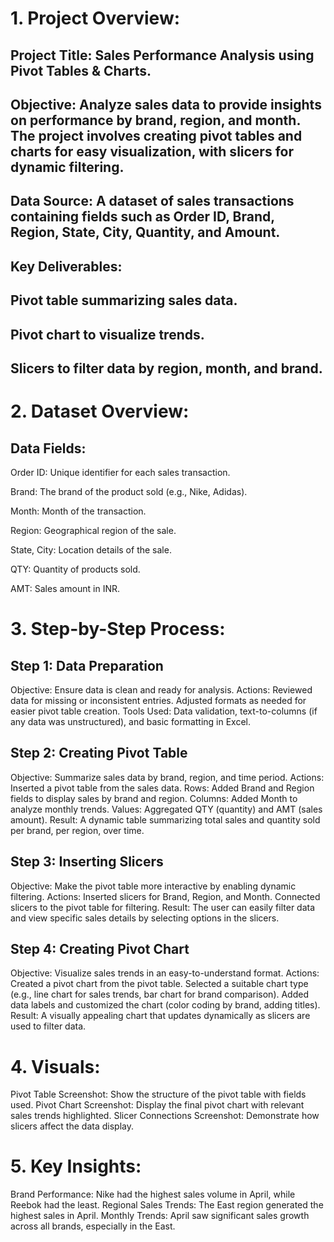 # 1. Project Overview:
## Project Title: Sales Performance Analysis using Pivot Tables & Charts.
## Objective: Analyze sales data to provide insights on performance by brand, region, and month. The project involves creating pivot tables and charts for easy visualization, with slicers for dynamic filtering.
## Data Source: A dataset of sales transactions containing fields such as Order ID, Brand, Region, State, City, Quantity, and Amount.
## Key Deliverables:
## Pivot table summarizing sales data.
## Pivot chart to visualize trends.
## Slicers to filter data by region, month, and brand.
# 2. Dataset Overview:
## Data Fields:
Order ID: Unique identifier for each sales transaction.

Brand: The brand of the product sold (e.g., Nike, Adidas).

Month: Month of the transaction.

Region: Geographical region of the sale.

State, City: Location details of the sale.

QTY: Quantity of products sold.

AMT: Sales amount in INR.
# 3. Step-by-Step Process:
## Step 1: Data Preparation
Objective: Ensure data is clean and ready for analysis.
Actions: Reviewed data for missing or inconsistent entries. Adjusted formats as needed for easier pivot table creation.
Tools Used: Data validation, text-to-columns (if any data was unstructured), and basic formatting in Excel.
## Step 2: Creating Pivot Table
Objective: Summarize sales data by brand, region, and time period.
Actions:
Inserted a pivot table from the sales data.
Rows: Added Brand and Region fields to display sales by brand and region.
Columns: Added Month to analyze monthly trends.
Values: Aggregated QTY (quantity) and AMT (sales amount).
Result: A dynamic table summarizing total sales and quantity sold per brand, per region, over time.
## Step 3: Inserting Slicers
Objective: Make the pivot table more interactive by enabling dynamic filtering.
Actions:
Inserted slicers for Brand, Region, and Month.
Connected slicers to the pivot table for filtering.
Result: The user can easily filter data and view specific sales details by selecting options in the slicers.
## Step 4: Creating Pivot Chart
Objective: Visualize sales trends in an easy-to-understand format.
Actions:
Created a pivot chart from the pivot table.
Selected a suitable chart type (e.g., line chart for sales trends, bar chart for brand comparison).
Added data labels and customized the chart (color coding by brand, adding titles).
Result: A visually appealing chart that updates dynamically as slicers are used to filter data.
# 4. Visuals:
Pivot Table Screenshot: Show the structure of the pivot table with fields used.
Pivot Chart Screenshot: Display the final pivot chart with relevant sales trends highlighted.
Slicer Connections Screenshot: Demonstrate how slicers affect the data display.
# 5. Key Insights:
Brand Performance: Nike had the highest sales volume in April, while Reebok had the least.
Regional Sales Trends: The East region generated the highest sales in April.
Monthly Trends: April saw significant sales growth across all brands, especially in the East.

